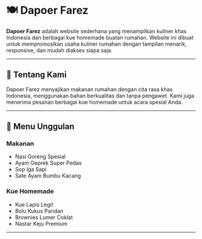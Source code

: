 # 🍽️ Dapoer Farez

**Dapoer Farez** adalah website sederhana yang menampilkan kuliner khas Indonesia dan berbagai kue homemade buatan rumahan. Website ini dibuat untuk mempromosikan usaha kuliner rumahan dengan tampilan menarik, responsive, dan mudah diakses siapa saja.

---

## 🌟 Tentang Kami

Dapoer Farez menyajikan makanan rumahan dengan cita rasa khas Indonesia, menggunakan bahan berkualitas dan tanpa pengawet. Kami juga menerima pesanan berbagai kue homemade untuk acara spesial Anda.

---

## 🍲 Menu Unggulan

### Makanan
- Nasi Goreng Spesial
- Ayam Geprek Super Pedas
- Sop Iga Sapi
- Sate Ayam Bumbu Kacang

### Kue Homemade
- Kue Lapis Legit
- Bolu Kukus Pandan
- Brownies Lumer Coklat
- Nastar Keju Premium

---


